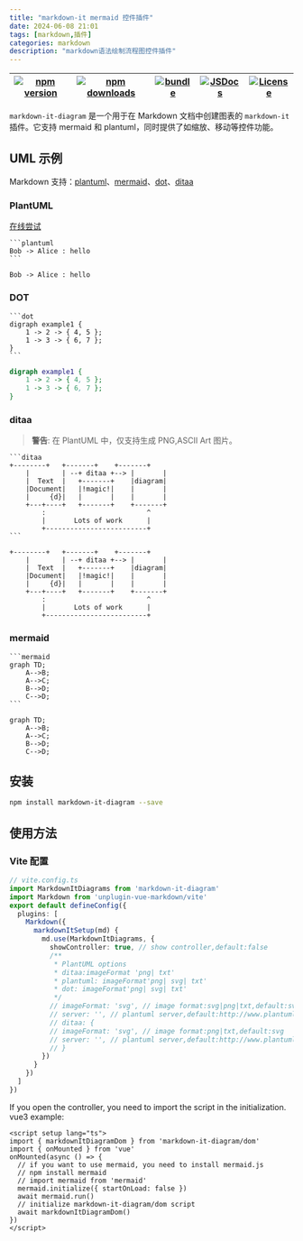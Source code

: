 ```yaml
---
title: "markdown-it mermaid 控件插件"
date: 2024-06-08 21:01
tags: [markdown,插件]
categories: markdown
description: "markdown语法绘制流程图控件插件"
---
```


| [![npm version][npm-version-src]][npm-version-href] | [![npm downloads][npm-downloads-src]][npm-downloads-href] | [![bundle][bundle-src]][bundle-href] | [![JSDocs][jsdocs-src]][jsdocs-href] | [![License][license-src]][license-href] |
| --------------------------------------------------- | --------------------------------------------------------- | ------------------------------------ | ------------------------------------ | --------------------------------------- |

`markdown-it-diagram` 是一个用于在 Markdown 文档中创建图表的 `markdown-it` 插件。它支持 mermaid 和 plantuml，同时提供了如缩放、移动等控件功能。

[npm-version-src]: https://img.shields.io/npm/v/markdown-it-diagram?style=flat&colorA=080f12&colorB=5e5e5e
[npm-version-href]: https://npmjs.com/package/markdown-it-diagram
[npm-downloads-src]: https://img.shields.io/npm/dm/markdown-it-diagram?style=flat&colorA=080f12&colorB=5e5e5e
[npm-downloads-href]: https://npmjs.com/package/markdown-it-diagram
[bundle-src]: https://img.shields.io/bundlephobia/minzip/markdown-it-diagram?style=flat&colorA=080f12&colorB=5e5e5e&label=minzip
[bundle-href]: https://bundlephobia.com/result?p=markdown-it-diagram
[license-src]: https://img.shields.io/github/license/rr210/markdown-it-diagram.svg?style=flat&colorA=080f12&colorB=5e5e5e
[license-href]: https://github.com/rr210/markdown-it-diagram/blob/main/LICENSE
[jsdocs-src]: https://img.shields.io/badge/jsdocs-reference-080f12?style=flat&colorA=080f12&colorB=5e5e5e
[jsdocs-href]: https://www.jsdocs.io/package/markdown-it-diagram

## UML 示例

Markdown 支持：[plantuml](https://plantuml.com/)、[mermaid](https://github.com/mermaid-js/mermaid)、[dot](https://graphviz.gitlab.io/doc/info/lang.html)、[ditaa](https://ditaa.sourceforge.net/)

### PlantUML

[在线尝试](https://www.plantuml.com/plantuml/uml/)

````
```plantuml
Bob -> Alice : hello
```
````

```plantuml
Bob -> Alice : hello
```

### DOT

````
```dot
digraph example1 {
    1 -> 2 -> { 4, 5 };
    1 -> 3 -> { 6, 7 };
}
```
````

```dot
digraph example1 {
    1 -> 2 -> { 4, 5 };
    1 -> 3 -> { 6, 7 };
}
```

### ditaa

> **警告**: 在 PlantUML 中，仅支持生成 PNG,ASCII Art 图片。

````
```ditaa
+--------+   +-------+    +-------+
    |        | --+ ditaa +--> |       |
    |  Text  |   +-------+    |diagram|
    |Document|   |!magic!|    |       |
    |     {d}|   |       |    |       |
    +---+----+   +-------+    +-------+
        :                         ^
        |       Lots of work      |
        +-------------------------+
```
````

```ditaa
+--------+   +-------+    +-------+
    |        | --+ ditaa +--> |       |
    |  Text  |   +-------+    |diagram|
    |Document|   |!magic!|    |       |
    |     {d}|   |       |    |       |
    +---+----+   +-------+    +-------+
        :                         ^
        |       Lots of work      |
        +-------------------------+
```

### mermaid

````
```mermaid
graph TD;
    A-->B;
    A-->C;
    B-->D;
    C-->D;
```
````

```mermaid
graph TD;
    A-->B;
    A-->C;
    B-->D;
    C-->D;
```

## 安装

```bash
npm install markdown-it-diagram --save
```

## 使用方法

### Vite 配置

```ts
// vite.config.ts
import MarkdownItDiagrams from 'markdown-it-diagram'
import Markdown from 'unplugin-vue-markdown/vite'
export default defineConfig({
  plugins: [
    Markdown({
      markdownItSetup(md) {
        md.use(MarkdownItDiagrams, {
          showController: true, // show controller,default:false
          /**
           * PlantUML options
           * ditaa:imageFormat 'png| txt'
           * plantuml: imageFormat'png| svg| txt'
           * dot: imageFormat'png| svg| txt'
           */
          // imageFormat: 'svg', // image format:svg|png|txt,default:svg
          // server: '', // plantuml server,default:http://www.plantuml.com/plantuml
          // ditaa: {
          // imageFormat: 'svg', // image format:png|txt,default:svg
          // server: '', // plantuml server,default:http://www.plantuml.com/plantuml
          // }
        })
      }
    })
  ]
})
```

If you open the controller, you need to import the script in the initialization.
vue3 example:

```vue
<script setup lang="ts">
import { markdownItDiagramDom } from 'markdown-it-diagram/dom'
import { onMounted } from 'vue'
onMounted(async () => {
  // if you want to use mermaid, you need to install mermaid.js
  // npm install mermaid
  // import mermaid from 'mermaid'
  mermaid.initialize({ startOnLoad: false })
  await mermaid.run()
  // initialize markdown-it-diagram/dom script
  await markdownItDiagramDom()
})
</script>
```
